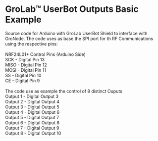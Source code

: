 # GroLab™ UserBot Outputs Basic Example
Source code for Arduino with GroLab UserBot Shield to interface with GroNode.
The code uses as base the SPI port for th RF Communications using the respective pins:
<br /><br />
NRF24L01+ Control Pins (Arduino Side)<br />
SCK  - Digital Pin 13<br />
MISO - Digital Pin 12<br />
MOSI - Digital Pin 11<br />
SS   - Digital Pin 10<br />
CE   - Digital Pin 9<br />
<br />
The code use as example the control of 8 distinct Ouputs<br />
Output 1 - Digital Output 3<br />
Output 2 - Digital Output 4<br />
Output 3 - Digital Output 5<br /> 
Output 4 - Digital Output 6<br />
Output 5 - Digital Output 7<br />
Output 6 - Digital Output 8<br /> 
Output 7 - Digital Output 9<br />
Output 8 - Digital Output 10<br />

<br />
<br />

